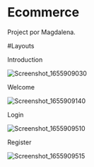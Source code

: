 # Ecommerce

Project por Magdalena.

#Layouts 

Introduction

![Screenshot_1655909030](https://user-images.githubusercontent.com/81035527/175058588-e8a4f04b-ac19-46bb-a1ca-1094c644f84e.png)

Welcome 

![Screenshot_1655909140](https://user-images.githubusercontent.com/81035527/175058726-0d741640-9448-4d3a-b0e7-3329dd01c4f6.png)

Login 

![Screenshot_1655909510](https://user-images.githubusercontent.com/81035527/175060262-6732e322-42ce-4e4f-bbf1-e485153cf19f.png)


Register

![Screenshot_1655909515](https://user-images.githubusercontent.com/81035527/175060304-94ad278e-1c88-4d9a-b4d2-4ae6b1a8229a.png)
